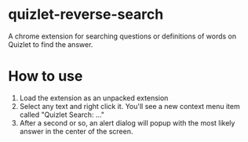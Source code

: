 # quizlet-reverse-search
A chrome extension for searching questions or definitions of words on Quizlet to find the answer.

# How to use
1. Load the extension as an unpacked extension
2. Select any text and right click it. You'll see a new context menu item called "Quizlet Search: ..."
3. After a second or so, an alert dialog will popup with the most likely answer in the center of the screen.